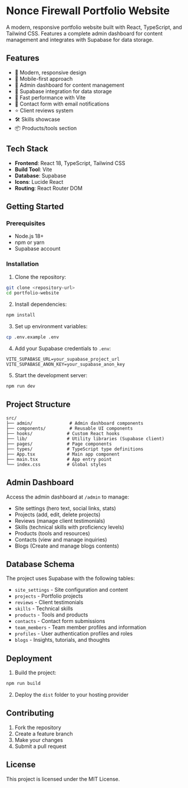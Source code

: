 # Nonce Firewall Portfolio Website

A modern, responsive portfolio website built with React, TypeScript, and Tailwind CSS. Features a complete admin dashboard for content management and integrates with Supabase for data storage.

## Features

- 🎨 Modern, responsive design
- 📱 Mobile-first approach
- 🔧 Admin dashboard for content management
- 💾 Supabase integration for data storage
- 🚀 Fast performance with Vite
- 📧 Contact form with email notifications
- ⭐ Client reviews system
- 🛠️ Skills showcase
- 📦 Products/tools section

## Tech Stack

- **Frontend**: React 18, TypeScript, Tailwind CSS
- **Build Tool**: Vite
- **Database**: Supabase
- **Icons**: Lucide React
- **Routing**: React Router DOM

## Getting Started

### Prerequisites

- Node.js 18+ 
- npm or yarn
- Supabase account

### Installation

1. Clone the repository:
```bash
git clone <repository-url>
cd portfolio-website
```

2. Install dependencies:
```bash
npm install
```

3. Set up environment variables:
```bash
cp .env.example .env
```

4. Add your Supabase credentials to `.env`:
```
VITE_SUPABASE_URL=your_supabase_project_url
VITE_SUPABASE_ANON_KEY=your_supabase_anon_key
```

5. Start the development server:
```bash
npm run dev
```

## Project Structure

```
src/
├── admin/              # Admin dashboard components
├── components/         # Reusable UI components
├── hooks/             # Custom React hooks
├── lib/               # Utility libraries (Supabase client)
├── pages/             # Page components
├── types/             # TypeScript type definitions
├── App.tsx            # Main app component
├── main.tsx           # App entry point
└── index.css          # Global styles
```

## Admin Dashboard

Access the admin dashboard at `/admin` to manage:

- Site settings (hero text, social links, stats)
- Projects (add, edit, delete projects)
- Reviews (manage client testimonials)
- Skills (technical skills with proficiency levels)
- Products (tools and resources)
- Contacts (view and manage inquiries)
- Blogs (Create and manage blogs contents)

## Database Schema

The project uses Supabase with the following tables:

- `site_settings` - Site configuration and content
- `projects` - Portfolio projects
- `reviews` - Client testimonials
- `skills` - Technical skills
- `products` - Tools and products
- `contacts` - Contact form submissions
- `team_members` - Team member profiles and information
- `profiles` - User authentication profiles and roles
- `blogs` - Insights, tutorials, and thoughts

## Deployment

1. Build the project:
```bash
npm run build
```

2. Deploy the `dist` folder to your hosting provider

## Contributing

1. Fork the repository
2. Create a feature branch
3. Make your changes
4. Submit a pull request

## License

This project is licensed under the MIT License.
